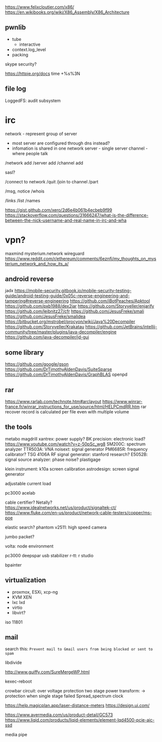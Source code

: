 https://www.felixcloutier.com/x86/
https://en.wikibooks.org/wiki/X86_Assembly/X86_Architecture

## pwnlib
* tube
  * interactive
* context.log_level
* packing

skype security?

https://httpie.org/docs
time +%s%3N

## file log

LoggedFS: 
audit subsystem


# irc

network - represent group of server
* most server are configured through dns instead?
* infomation is shared in one network
server - single server
channel - where people talk

/network add
/server add
/channel add

sasl?

/connect to network
/quit
/join to channel
/part

/msg, notice
/whois

/links
/list
/names

https://gist.github.com/xero/2d6e4b061b4ecbeb9f99
https://stackoverflow.com/questions/31666247/what-is-the-difference-between-the-nick-username-and-real-name-in-irc-and-wha

# vpn?

maxmind
mysterium.network
wireguard
https://www.reddit.com/r/ethereum/comments/6eznfj/my_thoughts_on_mysterium_network_and_how_its_a/

## android reverse

jadx
https://mobile-security.gitbook.io/mobile-security-testing-guide/android-testing-guide/0x05c-reverse-engineering-and-tampering#reverse-engineering
https://github.com/iBotPeaches/Apktool
https://github.com/pxb1988/dex2jar
https://github.com/Storyyeller/enjarify
https://github.com/leibnitz27/cfr
https://github.com/JesusFreke/smali
https://github.com/JesusFreke/smalidea
https://bitbucket.org/mstrobel/procyon/wiki/Java%20Decompiler
https://github.com/Storyyeller/Krakatau
https://github.com/JetBrains/intellij-community/tree/master/plugins/java-decompiler/engine
https://github.com/java-decompiler/jd-gui

## some library

https://github.com/google/gson
https://github.com/DrTimothyAldenDavis/SuiteSparse
https://github.com/DrTimothyAldenDavis/GraphBLAS
openpd

## rar

https://www.rarlab.com/technote.htm#arclayout
https://www.winrar-france.fr/winrar_instructions_for_use/source/html/HELPCmdRR.htm
rar recover record is calculated per file
even with multiple volume

## the tools

metabo magdrill
xantrex: power supply?
BK precision: electronic load?
https://www.youtube.com/watch?v=z-50pSc_wg8
SM200C: spectrum analyzer
TTR503A: VNA
noisext: signal generator
PM6685R: frequency calibrator?
TSG 4106A RF signal generator: stanford research?
E5052B: signal source analyzer: phase noise?
plastigage

klein instrument: k10a screen calibration
astrodesign: screen signal generator

adjustable current load 

pc3000 acelab

cable certifier?
Netally?
https://www.idealnetworks.net/us/product/signaltek-ct/
https://www.fluke.com/en-us/product/network-cable-testers/copper/ms-poe

elastic search?
phantom v2511: high speed camera

jumbo packet?

volta: node environment

pc3000
deepspar usb stabilizer
r-tt: r studio

bpainter

## virtualization

* proxmox, ESXi, xcp-ng
* KVM XEN
* lxc lxd
* virtio
* libvirt?

iso 11801

## mail

search this: `Prevent mail to Gmail users from being blocked or sent to spam`


libdivide

http://www.guiffy.com/SureMergeWP.html

kexec-reboot

crowbar circuit: over voltage protection
two stage power transform: -> protection when single stage failed
Spread_spectrum clock 

https://help.magicplan.app/laser-distance-meters
https://design.ui.com/

https://www.avermedia.com/us/product-detail/GC573
https://www.liqid.com/products/liqid-elements/element-lqd4500-pcie-aic-ssd

media pipe
